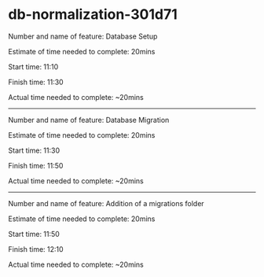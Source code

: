 # db-normalization-301d71

Number and name of feature: Database Setup

Estimate of time needed to complete: 20mins

Start time: 11:10

Finish time: 11:30

Actual time needed to complete: ~20mins

---

Number and name of feature: Database Migration

Estimate of time needed to complete: 20mins

Start time: 11:30

Finish time: 11:50

Actual time needed to complete: ~20mins

---

Number and name of feature: Addition of a migrations folder

Estimate of time needed to complete: 20mins

Start time: 11:50

Finish time: 12:10

Actual time needed to complete: ~20mins
